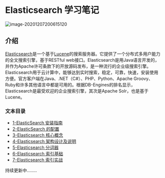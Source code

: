 # Elasticsearch 学习笔记

![image-20201207200615120](https://raw.githubusercontent.com/YVictor13/ElasticSearch-study/master/image/image-20201207200615120.png)

## 介绍

[Elasticsearch](https://www.elastic.co/cn/)是一个基于[Lucene](https://lucene.apache.org/)的搜索服务器。它提供了一个分布式多用户能力的全文搜索引擎，基于RESTful web接口。Elasticsearch是用Java语言开发的，并作为Apache许可条款下的开放源码发布，是一种流行的企业级搜索引擎。Elasticsearch用于云计算中，能够达到实时搜索，稳定，可靠，快速，安装使用方便。官方客户端在Java、.NET（C#）、PHP、Python、Apache Groovy、Ruby和许多其他语言中都是可用的。根据DB-Engines的排名显示，Elasticsearch是最受欢迎的企业搜索引擎，其次是Apache Solr，也是基于Lucene。



### 文本目录

- [1-ElasticSearch 安装指南](https://github.com/YVictor13/ElasticSearch-study/blob/master/src/ElasticSearch%20%E5%AE%89%E8%A3%85%E6%8C%87%E5%8D%97.md)
- [2-ElasticSearch 的配置](https://github.com/YVictor13/ElasticSearch-study/blob/master/src/ElasticSearch%20%E9%85%8D%E7%BD%AE.md)
- [3-Elasticsearch 核心概念](https://github.com/YVictor13/ElasticSearch-study/blob/master/src/Elasticsearch%20%E6%A0%B8%E5%BF%83%E6%A6%82%E5%BF%B5.md)
- [4-Elasticsearch 架构设计及说明](https://github.com/YVictor13/ElasticSearch-study/blob/master/src/Elasticsearch%20%E6%9E%B6%E6%9E%84%E8%AE%BE%E8%AE%A1%E5%8F%8A%E8%AF%B4%E6%98%8E.md)
- [5-Elasticsearch 分词器](https://github.com/YVictor13/ElasticSearch-study/blob/master/src/Elasticsearch%20%20%E5%88%86%E8%AF%8D%E5%99%A8.md)
- [6-Elasticsearch 索引基础](https://github.com/YVictor13/ElasticSearch-study/blob/master/src/Elasticsearch%20%E7%B4%A2%E5%BC%95%E5%9F%BA%E7%A1%80.md)
- [7-Elasticsearch 索引实战](https://github.com/YVictor13/ElasticSearch-study/blob/master/src/Elasticsearch%20%E7%B4%A2%E5%BC%95%E5%AE%9E%E6%88%98.md)



持续更新中........

